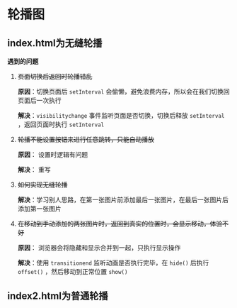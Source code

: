 # 轮播图

## index.html为无缝轮播

**遇到的问题**

1. ~~页面切换后返回时轮播错乱~~

   **原因**：切换页面后 `setInterval` 会偷懒，避免浪费内存，所以会在我们切换回页面后一次执行

   **解决**：`visibilitychange` 事件监听页面是否切换，切换后释放 `setInterval` ，返回页面时执行 `setInterval` 

2. ~~轮播不能设置按钮来进行任意跳转，只能自动播放~~

   **原因**： 设置时逻辑有问题

   **解决**： 重写

3. ~~如何实现无缝轮播~~

   **解决**：学习别人思路，在第一张图片前添加最后一张图片，在最后一张图片后添加第一张图片

4. ~~在移动到手动添加的两张图片时，返回到真实的位置时，会显示移动，体验不好~~

   **原因**： 浏览器会将隐藏和显示合并到一起，只执行显示操作

   **解决**：使用 `transitionend` 监听动画是否执行完毕，在 `hide()` 后执行 `offset()` ，然后移动到正常位置 `show()` 


## index2.html为普通轮播

